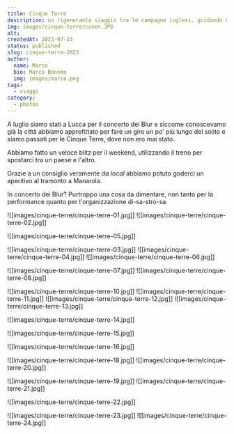 ```yaml
---
title: Cinque Terre
description: un rigenerante viaggio tra le campagne inglesi, guidando dal lato sbagliato
img: images/cinque-terre/cover.JPG
alt: 
createdAt: 2023-07-23
status: published
slug: cinque-terre-2023
author:
  name: Marco
  bio: Marco Bonomo
  img: images/marco.png
tags:
  - viaggi
category:
  - photos
---
```


A luglio siamo stati a Lucca per il concerto dei Blur e siccome conoscevamo già la città abbiamo approfittato per fare un giro un po' più lungo del solito e siamo passati per le Cinque Terre, dove non ero mai stato.

Abbiamo fatto un veloce blitz per il weekend, utilizzando il treno per spostarci tra un paese e l'altro.

Grazie a un consiglio veramente *da local* abbiamo potuto goderci un aperitivo al tramonto a Manarola.

In concerto dei Blur? Purtroppo una cosa da dimentare, non tanto per la performance quanto per l'organizzazione di-sa-stro-sa.

![[images/cinque-terre/cinque-terre-01.jpg]]
![[images/cinque-terre/cinque-terre-02.jpg]]

![[images/cinque-terre/cinque-terre-05.jpg]]

![[images/cinque-terre/cinque-terre-03.jpg]]
![[images/cinque-terre/cinque-terre-04.jpg]]
![[images/cinque-terre/cinque-terre-06.jpg]]

![[images/cinque-terre/cinque-terre-07.jpg]]
![[images/cinque-terre/cinque-terre-08.jpg]]


![[images/cinque-terre/cinque-terre-10.jpg]]
![[images/cinque-terre/cinque-terre-11.jpg]]
![[images/cinque-terre/cinque-terre-12.jpg]]
![[images/cinque-terre/cinque-terre-13.jpg]]

![[images/cinque-terre/cinque-terre-14.jpg]]

![[images/cinque-terre/cinque-terre-15.jpg]]
	
![[images/cinque-terre/cinque-terre-16.jpg]]

![[images/cinque-terre/cinque-terre-18.jpg]]
![[images/cinque-terre/cinque-terre-20.jpg]]

![[images/cinque-terre/cinque-terre-19.jpg]]
![[images/cinque-terre/cinque-terre-21.jpg]]

![[images/cinque-terre/cinque-terre-22.jpg]]

![[images/cinque-terre/cinque-terre-23.jpg]]
![[images/cinque-terre/cinque-terre-24.jpg]]

